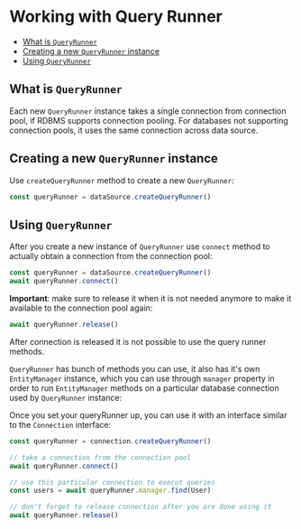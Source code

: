 # Working with Query Runner

-   [What is `QueryRunner`](#what-is-queryrunner)
-   [Creating a new `QueryRunner` instance](#creating-a-new-queryrunner-instance)
-   [Using `QueryRunner`](#using-queryrunner)

## What is `QueryRunner`

Each new `QueryRunner` instance takes a single connection from connection pool, if RDBMS supports connection pooling.
For databases not supporting connection pools, it uses the same connection across data source.

## Creating a new `QueryRunner` instance

Use `createQueryRunner` method to create a new `QueryRunner`:

```typescript
const queryRunner = dataSource.createQueryRunner()
```

## Using `QueryRunner`

After you create a new instance of `QueryRunner` use `connect` method to actually obtain a connection from the connection pool:

```typescript
const queryRunner = dataSource.createQueryRunner()
await queryRunner.connect()
```

**Important**: make sure to release it when it is not needed anymore to make it available to the connection pool again:

```typescript
await queryRunner.release()
```

After connection is released it is not possible to use the query runner methods.

`QueryRunner` has bunch of methods you can use, it also has it's own `EntityManager` instance,
which you can use through `manager` property in order to run `EntityManager` methods on a particular database connection
used by `QueryRunner` instance:

Once you set your queryRunner up, you can use it with an interface similar to the `Connection` interface:

```typescript
const queryRunner = connection.createQueryRunner()

// take a connection from the connection pool
await queryRunner.connect()

// use this particular connection to execut queries
const users = await queryRunner.manager.find(User)

// don't forget to release connection after you are done using it
await queryRunner.release()
```
